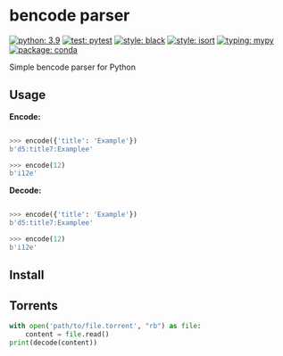 # bencode parser

[![python: 3.9](https://img.shields.io/badge/python-3.9-b58900.svg)](https://docs.python.org/3/whatsnew/3.9.html)
[![test: pytest](https://img.shields.io/badge/test-pytest-93a1a1.svg)](https://github.com/pytest-dev/pytest)
[![style: black](https://img.shields.io/badge/style-black-002b36.svg)](https://github.com/python/black)
[![style: isort](https://img.shields.io/badge/style-isort-2aa198.svg)](https://github.com/timothycrosley/isort)
[![typing: mypy](https://img.shields.io/badge/typing-mypy-d33682.svg)](https://github.com/python/mypy)
[![package: conda](https://img.shields.io/badge/package-conda-859900.svg)](https://artifactory.us.akuna.dev/artifactory/conda-dev/)


Simple bencode parser for Python

## Usage

**Encode:**
```python

>>> encode({'title': 'Example'})
b'd5:title7:Examplee'

>>> encode(12)
b'i12e'
```

**Decode:**
```python

>>> encode({'title': 'Example'})
b'd5:title7:Examplee'

>>> encode(12)
b'i12e'
```

## Install


## Torrents

```python
with open('path/to/file.torrent', "rb") as file:
    content = file.read()
print(decode(content))
```